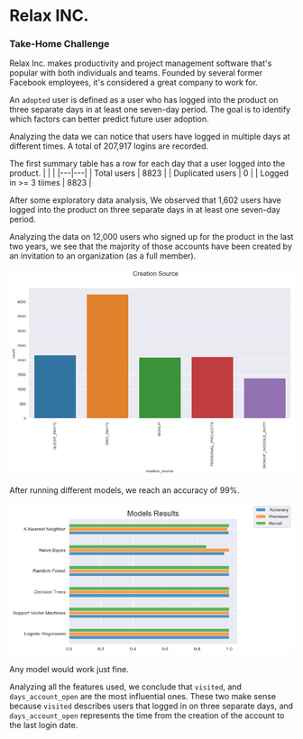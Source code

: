 # Relax INC. 
### Take-Home Challenge

Relax Inc. makes productivity and project management software that's popular with both individuals and teams. Founded by several former Facebook employees, it's considered a great company to work for. 

An `adopted` user is defined as a user who has logged into the product on three separate days in at least one seven-day period. The goal is to identify which factors can better predict future user adoption.

Analyzing the data we can notice that users have logged in multiple days at different times. A total of 207,917 logins are recorded. 

The first summary table has a row for each day that a user logged into the product. 
| | |
|---|---|
| Total users | 8823 |
| Duplicated users | 0 |
| Logged in >= 3 tiimes | 8823 |

After some exploratory data analysis, We observed that 1,602 users have logged into the product on three separate days in at least one seven-day period. 

Analyzing the data on 12,000 users who signed up for the product in the last two years, we see that the majority of those accounts have been created by an invitation to an organization (as a full member). 

![creation_source](./figures/creation_source.png)

After running different models, we reach an accuracy of 99%.

![model_restults](./figures/model_result.png)

Any model would work just fine. 

Analyzing all the features used, we conclude that `visited`, and `days_account_open` are the most influential ones. These two make sense because `visited` describes users that logged in on three separate days, and `days_account_open` represents the time from the creation of the account to the last login date. 